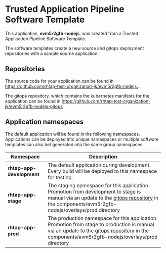 # Trusted Application Pipeline Software Template

This application, **evm5r2gfb-nodejs**, was created from a Trusted Application Pipeline Software Template.

The software templates create a new source and gitops deployment repositories with a sample source application. 

## Repositories

The source code for your application can be found in [https://github.com/rhtap-test-organization-jk/evm5r2gfb-nodejs ](https://github.com/rhtap-test-organization-jk/evm5r2gfb-nodejs ).
 
The gitops repository, which contains the kubernetes manifests for the application can be found in 
[https://github.com/rhtap-test-organization-jk/evm5r2gfb-nodejs-gitops ](https://github.com/rhtap-test-organization-jk/evm5r2gfb-nodejs-gitops ) 

## Application namespaces 

The default application will be found in the following namespaces. Applications can be deployed into unique namespaces or multiple software templates can also bet generated into the same group namespaces.  

|  Namespace   |  Description   |  
| -------- | -------- |   
| **rhtap-app-development** | The default application during development. Every build will be deployed to this namespace for testing. | 
| **rhtap-app-stage** | The staging namespace for this application. Promotion from development to stage is manual via an update to the [gitops repository](https://github.com/rhtap-test-organization-jk/evm5r2gfb-nodejs-gitops ) in the components/evm5r2gfb-nodejs/overlays/prod directory |  
| **rhtap-app-prod** | The production namespace for this application. Promotion from stage to production is manual via an update to the [gitops repository](https://github.com/rhtap-test-organization-jk/evm5r2gfb-nodejs-gitops ) in the components/evm5r2gfb-nodejs/overlays/prod directory | 